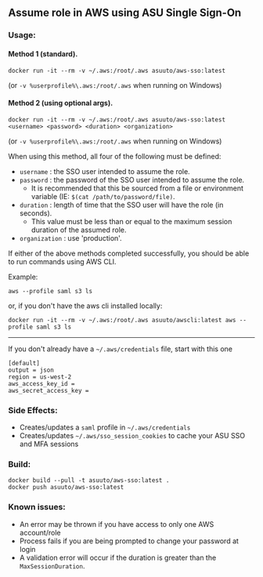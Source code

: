 ## Assume role in AWS using ASU Single Sign-On

### Usage:

#### Method 1 (standard).
`docker run -it --rm -v ~/.aws:/root/.aws asuuto/aws-sso:latest`

(or `-v %userprofile%\.aws:/root/.aws` when running on Windows)

#### Method 2 (using optional args).
`docker run -it --rm -v ~/.aws:/root/.aws asuuto/aws-sso:latest <username> <password> <duration> <organization>`

(or `-v %userprofile%\.aws:/root/.aws` when running on Windows)

When using this method, all four of the following must be defined:

- `username` : the SSO user intended to assume the role.
- `password` : the password of the SSO user intended to assume the role.
  - It is recommended that this be sourced from a file or environment variable (IE: `$(cat /path/to/password/file)`.
- `duration` : length of time that the SSO user will have the role (in seconds).
  - This value must be less than or equal to the maximum session duration of the assumed role.
- `organization` : use 'production'.

If either of the above methods completed successfully, you should be able to run commands using AWS CLI.

Example:

`aws --profile saml s3 ls`

or, if you don't have the aws cli installed locally:

`docker run -it --rm -v ~/.aws:/root/.aws asuuto/awscli:latest aws --profile saml s3 ls`

---

If you don't already have a `~/.aws/credentials` file, start with this one

```
[default]
output = json
region = us-west-2
aws_access_key_id = 
aws_secret_access_key = 
```

### Side Effects:

* Creates/updates a `saml` profile in `~/.aws/credentials`
* Creates/updates `~/.aws/sso_session_cookies` to cache your ASU SSO and MFA sessions

### Build:

```
docker build --pull -t asuuto/aws-sso:latest .
docker push asuuto/aws-sso:latest
```

### Known issues:
- An error may be thrown if you have access to only one AWS account/role
- Process fails if you are being prompted to change your password at login
- A validation error will occur if the duration is greater than the `MaxSessionDuration`.
